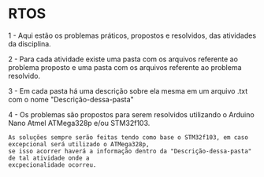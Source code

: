 # RTOS

1 - Aqui estão os problemas práticos, propostos e resolvidos, das atividades da disciplina.

2 - Para cada atividade existe uma pasta com os arquivos referente ao problema proposto
    e uma pasta com os arquivos referente ao problema resolvido.

3 - Em cada pasta há uma descrição sobre ela mesma em um arquivo .txt com o nome "Descrição-dessa-pasta"

4 - Os problemas são propostos para serem resolvidos utilizando o Arduino Nano Atmel ATMega328p e/ou STM32f103.

    As soluções sempre serão feitas tendo como base o STM32f103, em caso excepcional será utilizado o ATMega328p,
    se isso acorrer haverá a informação dentro da "Descrição-dessa-pasta" de tal atividade onde a 
    excpecionalidade ocorreu.
